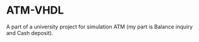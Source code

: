 # ATM-VHDL
A part of a university project for simulation ATM (my part is Balance inquiry and Cash deposit).
